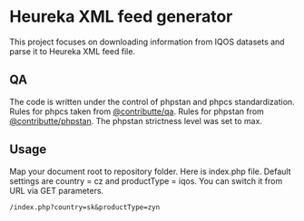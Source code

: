 # Heureka XML feed generator

This project focuses on downloading information from IQOS datasets and parse it to Heureka XML feed file.

## QA

The code is written under the control of phpstan and phpcs standardization. Rules for phpcs taken from [@contributte/qa](https://github.com/contributte/qa). Rules for phpstan from [@contributte/phpstan](https://github.com/contributte/phpstan). The phpstan strictness level was set to max.

## Usage

Map your document root to repository folder. Here is index.php file. Default settings are country = cz and productType = iqos. You can switch it from URL via GET parameters.
```
/index.php?country=sk&productType=zyn
```